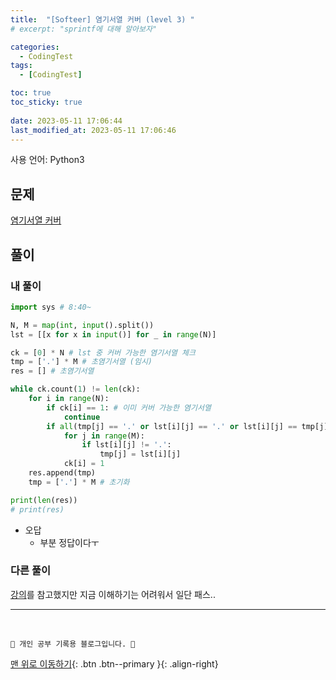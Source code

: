 ```yaml
---
title:  "[Softeer] 염기서열 커버 (level 3) "
# excerpt: "sprintf에 대해 알아보자"

categories:
  - CodingTest
tags:
  - [CodingTest]

toc: true
toc_sticky: true
 
date: 2023-05-11 17:06:44
last_modified_at: 2023-05-11 17:06:46
---
```


사용 언어: Python3

## 문제
[염기서열 커버](https://softeer.ai/practice/info.do?idx=1&eid=1526)

## 풀이
### 내 풀이
```py
import sys # 8:40~

N, M = map(int, input().split())
lst = [[x for x in input()] for _ in range(N)]

ck = [0] * N # lst 중 커버 가능한 염기서열 체크
tmp = ['.'] * M # 초염기서열 (임시)
res = [] # 초염기서열

while ck.count(1) != len(ck):
    for i in range(N):
        if ck[i] == 1: # 이미 커버 가능한 염기서열
            continue
        if all(tmp[j] == '.' or lst[i][j] == '.' or lst[i][j] == tmp[j] for j in range(M)):
            for j in range(M):
                if lst[i][j] != '.':
                    tmp[j] = lst[i][j]
            ck[i] = 1
    res.append(tmp)
    tmp = ['.'] * M # 초기화

print(len(res))
# print(res)
```
- 오답
    - 부분 정답이다ㅜ


### 다른 풀이
[강의](https://www.youtube.com/watch?v=wgw6i6jGc0A)를 참고했지만 지금 이해하기는 어려워서 일단 패스..












***
<br>


    💛 개인 공부 기록용 블로그입니다. 👻

[맨 위로 이동하기](#){: .btn .btn--primary }{: .align-right}